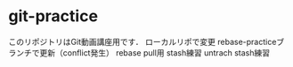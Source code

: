 # git-practice
このリポジトリはGit動画講座用です．
ローカルリポで変更
rebase-practiceブランチで更新（conflict発生）
rebase pull用
stash練習
untrach stash練習